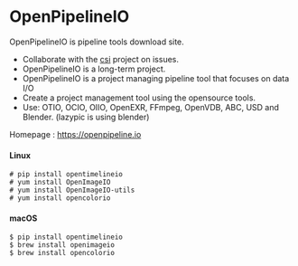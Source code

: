 # OpenPipelineIO
OpenPipelineIO is pipeline tools download site.

- Collaborate with the [csi](https://github.com/digital-idea/csi3) project on issues.
- OpenPipelineIO is a long-term project.
- OpenPipelineIO is a project managing pipeline tool that focuses on data I/O
- Create a project management tool using the opensource tools.
- Use: OTIO, OCIO, OIIO, OpenEXR, FFmpeg, OpenVDB, ABC, USD and Blender. (lazypic is using blender)

Homepage : https://openpipeline.io

#### Linux
```
# pip install opentimelineio
# yum install OpenImageIO
# yum install OpenImageIO-utils
# yum install opencolorio
```

#### macOS
```
$ pip install opentimelineio
$ brew install openimageio
$ brew install opencolorio
```